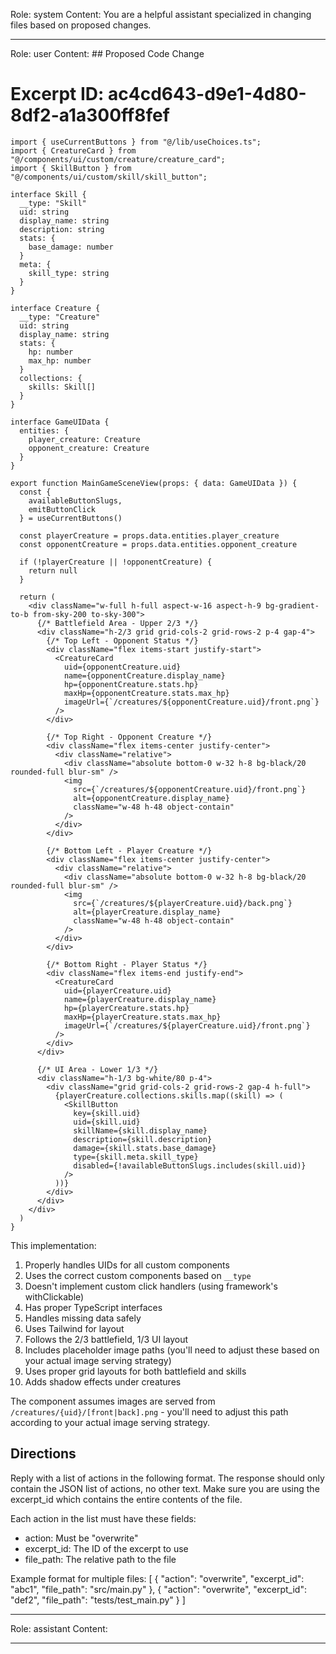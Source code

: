 Role: system
Content: You are a helpful assistant specialized in changing files based on proposed changes.
__________________
Role: user
Content: ## Proposed Code Change
# Excerpt ID: ac4cd643-d9e1-4d80-8df2-a1a300ff8fef
```tsx main_game/templates/MainGameScene.tsx
import { useCurrentButtons } from "@/lib/useChoices.ts";
import { CreatureCard } from "@/components/ui/custom/creature/creature_card";
import { SkillButton } from "@/components/ui/custom/skill/skill_button";

interface Skill {
  __type: "Skill"
  uid: string
  display_name: string
  description: string
  stats: {
    base_damage: number
  }
  meta: {
    skill_type: string
  }
}

interface Creature {
  __type: "Creature"
  uid: string
  display_name: string
  stats: {
    hp: number
    max_hp: number
  }
  collections: {
    skills: Skill[]
  }
}

interface GameUIData {
  entities: {
    player_creature: Creature
    opponent_creature: Creature
  }
}

export function MainGameSceneView(props: { data: GameUIData }) {
  const {
    availableButtonSlugs,
    emitButtonClick
  } = useCurrentButtons()

  const playerCreature = props.data.entities.player_creature
  const opponentCreature = props.data.entities.opponent_creature

  if (!playerCreature || !opponentCreature) {
    return null
  }

  return (
    <div className="w-full h-full aspect-w-16 aspect-h-9 bg-gradient-to-b from-sky-200 to-sky-300">
      {/* Battlefield Area - Upper 2/3 */}
      <div className="h-2/3 grid grid-cols-2 grid-rows-2 p-4 gap-4">
        {/* Top Left - Opponent Status */}
        <div className="flex items-start justify-start">
          <CreatureCard
            uid={opponentCreature.uid}
            name={opponentCreature.display_name}
            hp={opponentCreature.stats.hp}
            maxHp={opponentCreature.stats.max_hp}
            imageUrl={`/creatures/${opponentCreature.uid}/front.png`}
          />
        </div>

        {/* Top Right - Opponent Creature */}
        <div className="flex items-center justify-center">
          <div className="relative">
            <div className="absolute bottom-0 w-32 h-8 bg-black/20 rounded-full blur-sm" />
            <img 
              src={`/creatures/${opponentCreature.uid}/front.png`}
              alt={opponentCreature.display_name}
              className="w-48 h-48 object-contain"
            />
          </div>
        </div>

        {/* Bottom Left - Player Creature */}
        <div className="flex items-center justify-center">
          <div className="relative">
            <div className="absolute bottom-0 w-32 h-8 bg-black/20 rounded-full blur-sm" />
            <img
              src={`/creatures/${playerCreature.uid}/back.png`}
              alt={playerCreature.display_name}
              className="w-48 h-48 object-contain"
            />
          </div>
        </div>

        {/* Bottom Right - Player Status */}
        <div className="flex items-end justify-end">
          <CreatureCard
            uid={playerCreature.uid}
            name={playerCreature.display_name}
            hp={playerCreature.stats.hp}
            maxHp={playerCreature.stats.max_hp}
            imageUrl={`/creatures/${playerCreature.uid}/front.png`}
          />
        </div>
      </div>

      {/* UI Area - Lower 1/3 */}
      <div className="h-1/3 bg-white/80 p-4">
        <div className="grid grid-cols-2 grid-rows-2 gap-4 h-full">
          {playerCreature.collections.skills.map((skill) => (
            <SkillButton
              key={skill.uid}
              uid={skill.uid}
              skillName={skill.display_name}
              description={skill.description}
              damage={skill.stats.base_damage}
              type={skill.meta.skill_type}
              disabled={!availableButtonSlugs.includes(skill.uid)}
            />
          ))}
        </div>
      </div>
    </div>
  )
}
```

This implementation:
1. Properly handles UIDs for all custom components
2. Uses the correct custom components based on `__type`
3. Doesn't implement custom click handlers (using framework's withClickable)
4. Has proper TypeScript interfaces
5. Handles missing data safely
6. Uses Tailwind for layout
7. Follows the 2/3 battlefield, 1/3 UI layout
8. Includes placeholder image paths (you'll need to adjust these based on your actual image serving strategy)
9. Uses proper grid layouts for both battlefield and skills
10. Adds shadow effects under creatures

The component assumes images are served from `/creatures/{uid}/[front|back].png` - you'll need to adjust this path according to your actual image serving strategy.

## Directions
Reply with a list of actions in the following format. The response should only contain the JSON list of actions, no other text.
Make sure you are using the excerpt_id which contains the entire contents of the file.

Each action in the list must have these fields:
- action: Must be "overwrite"
- excerpt_id: The ID of the excerpt to use
- file_path: The relative path to the file

Example format for multiple files:
[
    {
        "action": "overwrite",
        "excerpt_id": "abc1",
        "file_path": "src/main.py"
    },
    {
        "action": "overwrite",
        "excerpt_id": "def2",
        "file_path": "tests/test_main.py"
    }
]
__________________
Role: assistant
Content: 
__________________
